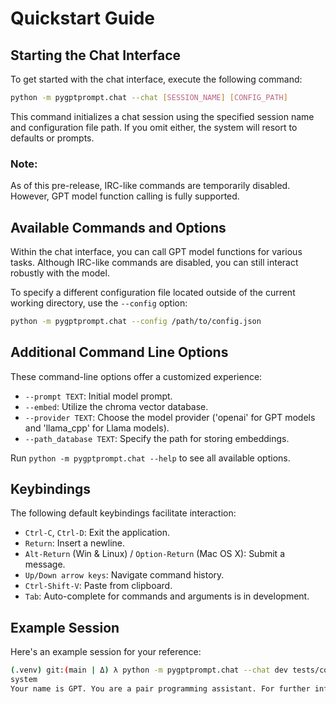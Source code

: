 # Quickstart Guide

## Starting the Chat Interface

To get started with the chat interface, execute the following command:

```sh
python -m pygptprompt.chat --chat [SESSION_NAME] [CONFIG_PATH]
```

This command initializes a chat session using the specified session name and
configuration file path. If you omit either, the system will resort to defaults
or prompts.

### Note:

As of this pre-release, IRC-like commands are temporarily disabled. However, GPT
model function calling is fully supported.

## Available Commands and Options

Within the chat interface, you can call GPT model functions for various tasks.
Although IRC-like commands are disabled, you can still interact robustly with
the model.

To specify a different configuration file located outside of the current working
directory, use the `--config` option:

```sh
python -m pygptprompt.chat --config /path/to/config.json
```

## Additional Command Line Options

These command-line options offer a customized experience:

- `--prompt TEXT`: Initial model prompt.
- `--embed`: Utilize the chroma vector database.
- `--provider TEXT`: Choose the model provider ('openai' for GPT models and
  'llama_cpp' for Llama models).
- `--path_database TEXT`: Specify the path for storing embeddings.

Run `python -m pygptprompt.chat --help` to see all available options.

## Keybindings

The following default keybindings facilitate interaction:

- `Ctrl-C`, `Ctrl-D`: Exit the application.
- `Return`: Insert a newline.
- `Alt-Return` (Win & Linux) / `Option-Return` (Mac OS X): Submit a message.
- `Up/Down arrow keys`: Navigate command history.
- `Ctrl-Shift-V`: Paste from clipboard.
- `Tab`: Auto-complete for commands and arguments is in development.

## Example Session

Here's an example session for your reference:

```sh
(.venv) git:(main | Δ) λ python -m pygptprompt.chat --chat dev tests/config.dev.json
system
Your name is GPT. You are a pair programming assistant. For further information, use model function calls...
```
